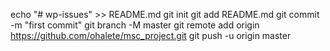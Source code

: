 echo "# wp-issues" >> README.md
  git init
  git add README.md
  git commit -m "first commit"
  git branch -M master
  git remote add origin https://github.com/ohalete/msc_project.git
  git push -u origin master
